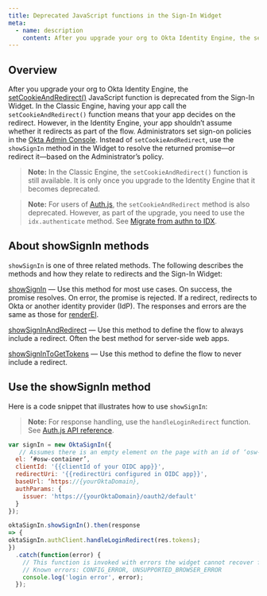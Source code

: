 ```yaml
---
title: Deprecated JavaScript functions in the Sign-In Widget
meta:
  - name: description
    content: After you upgrade your org to Okta Identity Engine, the setCookieAndRedirect() JavaScript function is deprecated from the Sign-In Widget. Use the showSignIn method in the Widget to resolve a returned promise (or redirect it) base on the Adminstrator's sign-on policy.
---
```

<ApiLifecycle access="ie" />

## Overview

After you upgrade your org to Okta Identity Engine, the [setCookieAndRedirect()](https://github.com/okta/okta-signin-widget#renderel) JavaScript function is deprecated from the Sign-In Widget. In the Classic Engine, having your app call the `setCookieAndRedirect()` function means that your app decides on the redirect. However, in the Identity Engine, your app shouldn’t assume whether it redirects as part of the flow. Administrators set sign-on policies in the [Okta Admin Console](https://help.okta.com/oie/en-us/Content/Topics/identity-engine/procedures/set-up-default-app-redirect.htm). Instead of `setCookieAndRedirect`, use the `showSignIn` method in the Widget to resolve the returned promise&mdash;or redirect it&mdash;based on the Administrator’s policy.

> **Note:** In the Classic Engine, the `setCookieAndRedirect()` function is still available. It is only once you upgrade to the Identity Engine that it becomes deprecated.

> **Note:** For users of [Auth.js](https://github.com/okta/okta-auth-js), the `setCookieAndRedirect` method is also deprecated. However, as part of the upgrade, you need to use the `idx.authenticate` method. See [Migrate from authn to IDX](https://github.com/okta/okta-auth-js/blob/master/docs/migrate-from-authn-to-idx.md#new-methods).

## About showSignIn methods

`showSignIn` is one of three related methods. The following describes the methods and how they relate to redirects and the Sign-In Widget:

[showSignIn](https://github.com/okta/okta-signin-widget#showsignin) &mdash; Use this method for most use cases. On success, the promise resolves. On error, the promise is rejected. If a redirect, redirects to Okta or another identity provider (IdP). The responses and errors are the same as those for [renderEl](https://github.com/okta/okta-signin-widget#renderel).

[showSignInAndRedirect](https://github.com/okta/okta-signin-widget#showsigninandredirect) &mdash; Use this method to define the flow to always include a redirect. Often the best method for server-side web apps.

[showSignInToGetTokens](https://github.com/okta/okta-signin-widget#showsignintogettokens) &mdash; Use this method to define the flow to never include a redirect.

## Use the showSignIn method

Here is a code snippet that illustrates how to use `showSignIn`:

> **Note:** For response handling, use the `handleLoginRedirect` function. See [Auth.js API reference](https://github.com/okta/okta-auth-js#handleloginredirecttokens-originaluri).

```javascript
var signIn = new OktaSignIn({
   // Assumes there is an empty element on the page with an id of ‘osw-container’
  el: ‘#osw-container’,
  clientId: '{{clientId of your OIDC app}}',
  redirectUri: '{{redirectUri configured in OIDC app}}',
  baseUrl: ‘https://{yourOktaDomain},
  authParams: {
    issuer: 'https://{yourOktaDomain}/oauth2/default'
  }
});

oktaSignIn.showSignIn().then(response
=> {
oktaSignIn.authClient.handleLoginRedirect(res.tokens);
})
  .catch(function(error) {
    // This function is invoked with errors the widget cannot recover from:
    // Known errors: CONFIG_ERROR, UNSUPPORTED_BROWSER_ERROR
    console.log('login error', error);
  });
```
